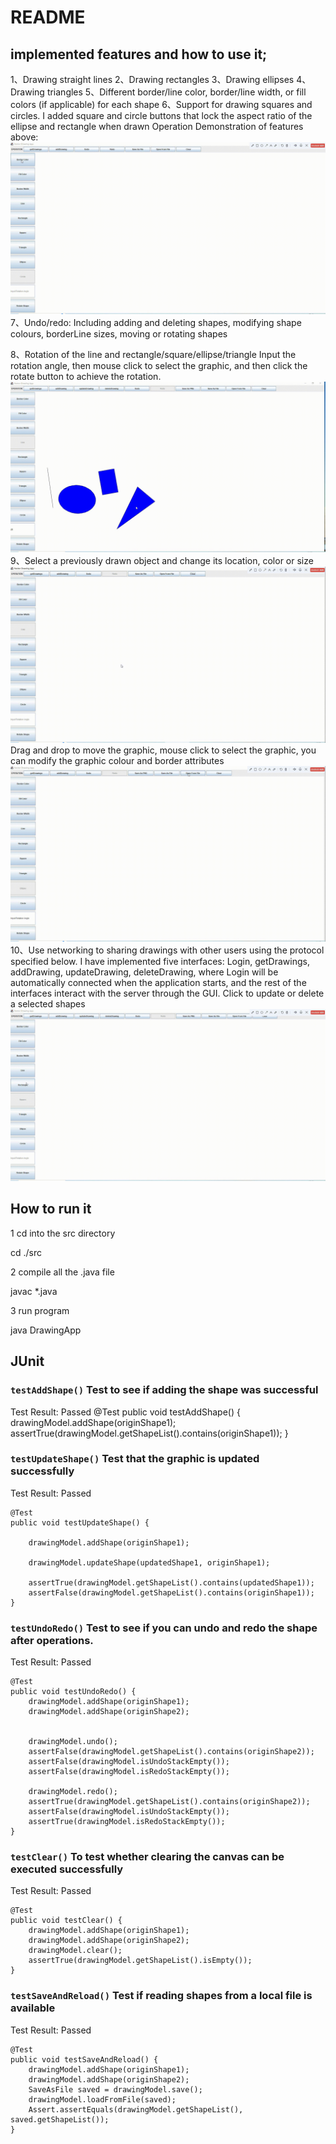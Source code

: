 # README

## implemented features and how to use it;

1、Drawing straight lines
2、Drawing rectangles
3、Drawing ellipses
4、Drawing triangles
5、Different border/line color, border/line width, or fill colors (if applicable) for each shape
6、Support for drawing squares and circles. I added square and circle buttons that lock the aspect ratio of the ellipse and rectangle when drawn
Operation Demonstration of features above:
![image](https://raw.githubusercontent.com/ahjszhx/5001_p3/main/basicOperations.gif)
7、Undo/redo: Including adding and deleting shapes, modifying shape colours, borderLine sizes, moving or rotating shapes

8、Rotation of the line and rectangle/square/ellipse/triangle
Input the rotation angle, then mouse click to select the graphic, and then click the rotate button to achieve the rotation.
![image](https://raw.githubusercontent.com/ahjszhx/5001_p3/main/rotation.gif)
9、Select a previously drawn object and change its location, color or size
![image](https://raw.githubusercontent.com/ahjszhx/5001_p3/main/SaveAndLoad.gif)
Drag and drop to move the graphic, mouse click to select the graphic, you can modify the graphic colour and border attributes
![image](https://raw.githubusercontent.com/ahjszhx/5001_p3/main/changeLocationColor.gif)
10、Use networking to sharing drawings with other users using the protocol specified below.
I have implemented five interfaces: Login, getDrawings, addDrawing, updateDrawing, deleteDrawing, where Login will be automatically connected when the application starts, and the rest of the interfaces interact with the server through the GUI.
Click to update or delete a selected shapes
![image](https://raw.githubusercontent.com/ahjszhx/5001_p3/main/networking.gif)


## How to run it
1 cd into the src directory

cd ./src

2 compile all the .java file 

javac *.java

3 run program

java DrawingApp



## JUnit

### `testAddShape()` Test to see if adding the shape was successful
Test Result: Passed
@Test
public void testAddShape() {
    drawingModel.addShape(originShape1);
    assertTrue(drawingModel.getShapeList().contains(originShape1));
}


### `testUpdateShape()` Test that the graphic is updated successfully 
Test Result: Passed
```
@Test
public void testUpdateShape() {

    drawingModel.addShape(originShape1);

    drawingModel.updateShape(updatedShape1, originShape1);

    assertTrue(drawingModel.getShapeList().contains(updatedShape1));
    assertFalse(drawingModel.getShapeList().contains(originShape1));
}
```

### `testUndoRedo()` Test to see if you can undo and redo the shape after operations.
Test Result: Passed
```
@Test
public void testUndoRedo() {
    drawingModel.addShape(originShape1);
    drawingModel.addShape(originShape2);


    drawingModel.undo();
    assertFalse(drawingModel.getShapeList().contains(originShape2));
    assertFalse(drawingModel.isUndoStackEmpty());
    assertFalse(drawingModel.isRedoStackEmpty());

    drawingModel.redo();
    assertTrue(drawingModel.getShapeList().contains(originShape2));
    assertFalse(drawingModel.isUndoStackEmpty());
    assertTrue(drawingModel.isRedoStackEmpty());
}
```


### `testClear()` To test whether clearing the canvas can be executed successfully
Test Result: Passed
```
@Test
public void testClear() {
    drawingModel.addShape(originShape1);
    drawingModel.addShape(originShape2);
    drawingModel.clear();
    assertTrue(drawingModel.getShapeList().isEmpty());
}
```


### `testSaveAndReload()`  Test if reading shapes from a local file is available
Test Result: Passed
```
@Test
public void testSaveAndReload() {
    drawingModel.addShape(originShape1);
    drawingModel.addShape(originShape2);
    SaveAsFile saved = drawingModel.save();
    drawingModel.loadFromFile(saved);
    Assert.assertEquals(drawingModel.getShapeList(), saved.getShapeList());
}
```


